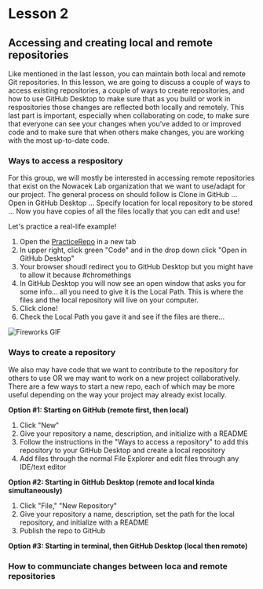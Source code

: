 # Lesson 2

## Accessing and creating local and remote repositories

Like mentioned in the last lesson, you can maintain both local and remote Git repositories. In this lesson, we are going to discuss  a couple of ways to access existing repositories, a couple of ways to create repositories, and how to use GitHub Desktop to make sure that as you build or work in respositories those changes are reflected both locally and remotely. This last part is important, especially when collaborating on code, to make sure that everyone can see your changes when you've added to or improved code and to make sure that when  others make changes, you are working with the most up-to-date code. 

### Ways to access a respository

For this group, we will mostly be interested in accessing remote repositories that exist on the Nowacek Lab organization that we want to use/adapt for our project. The general process on should follow is Clone in GitHub ...  Open in GitHub Desktop ... Specify location for local repository to be stored ... Now you have copies of all the files locally that you can edit and use! 

Let's practice a real-life example!

1. Open the [PracticeRepo](https://github.com/NowacekLab/PracticeRepo) in a new tab
2. In upper right, click green "Code" and in the drop down click "Open in GitHub Desktop"
3. Your browser shoudl redirect you to GitHub Desktop but you might have to allow it because #chromethings
4. In GitHub Desktop you will now see an open window that asks you for some info... all you need to give it is the Local Path. This is where the files and the local repository will live on your computer. 
5. Click clone!
6. Check the Local Path you gave it and see if the files are there...  

![Fireworks GIF](http://bestanimations.com/Holidays/Fireworks/fireworks/gold-fireworks-mass-gif.gif#.XwiptY4191Y.link)

### Ways to create a repository 

We also may have code that we want to contribute to the repository for others to use OR we may want to work on a new project collaboratively.  There are a few ways to start a new repo, each of which may be more useful depending on the way your project may already exist locally.

**Option #1: Starting on GitHub (remote first, then local)**

1. Click "New"
2. Give your repository a name, description, and initialize with a README
3. Follow the instructions in the "Ways to access a repository" to add this repository to your GitHub Desktop and create a local repository
4. Add files through the normal File Explorer and edit files through any IDE/text editor

**Option #2: Starting in GitHub Desktop (remote and local kinda simultaneously)**

1. Click "File," "New Repository"
2. Give your repository a name, description, set the path for the local repository, and initialize with a README
3. Publish the repo to GitHub 

**Option #3: Starting in terminal, then GitHub Desktop (local then remote)**

### How to communciate changes between loca and remote repositories
